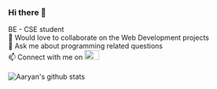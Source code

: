 ### Hi there 👋
BE - CSE student <br>
👯 Would love to collaborate on the Web Development projects <br>
💬 Ask me about programming related questions <br>
📫 Connect with me on <a href="https://linkedin.com/in/aaryan--gupta" target="_blank"><img src="https://cdn.jsdelivr.net/npm/simple-icons@4.6.0/icons/linkedin.svg" height="20" width="30" /></a> <br><br>
<img align="center" src="https://github-readme-stats.vercel.app/api?username=aaryan-gupta&show_icons=true&include_all_commits=true&theme=dracula" alt="Aaryan's github stats" />
<!--
**aaryan-gupta/aaryan-gupta** is a ✨ _special_ ✨ repository because its `README.md` (this file) appears on your GitHub profile.

Here are some ideas to get you started:

- 🔭 I’m currently working on ...
- 🌱 I’m currently learning ...
- 👯 I’m looking to collaborate on ...
- 🤔 I’m looking for help with ...
- 💬 Ask me about ...
- 📫 How to reach me: ...
- 😄 Pronouns: ...
- ⚡ Fun fact: ...
-->
